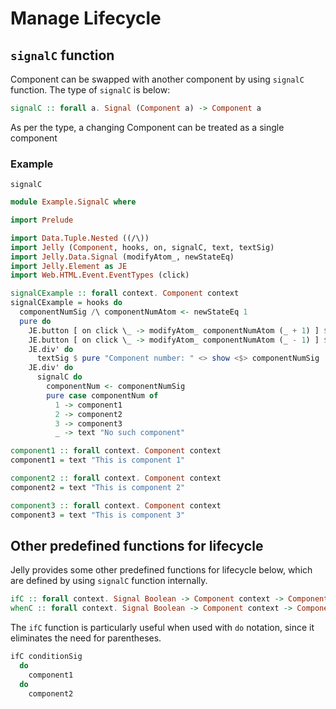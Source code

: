 # Manage Lifecycle

## `signalC` function

Component can be swapped with another component by using `signalC` function. The type of `signalC` is below:

```purescript
signalC :: forall a. Signal (Component a) -> Component a
```

As per the type, a changing Component can be treated as a single component

### Example

```preview
signalC
```

```purescript
module Example.SignalC where

import Prelude

import Data.Tuple.Nested ((/\))
import Jelly (Component, hooks, on, signalC, text, textSig)
import Jelly.Data.Signal (modifyAtom_, newStateEq)
import Jelly.Element as JE
import Web.HTML.Event.EventTypes (click)

signalCExample :: forall context. Component context
signalCExample = hooks do
  componentNumSig /\ componentNumAtom <- newStateEq 1
  pure do
    JE.button [ on click \_ -> modifyAtom_ componentNumAtom (_ + 1) ] $ text "Increment"
    JE.button [ on click \_ -> modifyAtom_ componentNumAtom (_ - 1) ] $ text "Decrement"
    JE.div' do
      textSig $ pure "Component number: " <> show <$> componentNumSig
    JE.div' do
      signalC do
        componentNum <- componentNumSig
        pure case componentNum of
          1 -> component1
          2 -> component2
          3 -> component3
          _ -> text "No such component"

component1 :: forall context. Component context
component1 = text "This is component 1"

component2 :: forall context. Component context
component2 = text "This is component 2"

component3 :: forall context. Component context
component3 = text "This is component 3"

```

## Other predefined functions for lifecycle

Jelly provides some other predefined functions for lifecycle below, which are defined by using `signalC` function internally.

```purescript
ifC :: forall context. Signal Boolean -> Component context -> Component context -> Component context
whenC :: forall context. Signal Boolean -> Component context -> Component context
```

The `ifC` function is particularly useful when used with `do` notation, since it eliminates the need for parentheses.

```purescript
ifC conditionSig
  do
    component1
  do
    component2
```
